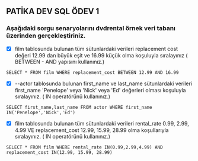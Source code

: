 ## PATİKA DEV SQL ÖDEV 1
### Aşağıdaki sorgu senaryolarını dvdrental örnek veri tabanı üzerinden gerçekleştiriniz.

- [x] film tablosunda bulunan tüm sütunlardaki verileri replacement cost değeri 12.99 dan büyük eşit ve 16.99 küçük olma koşuluyla sıralayınız ( BETWEEN - AND yapısını kullanınız.)

`SELECT * FROM film WHERE replacement_cost BETWEEN 12.99 AND 16.99`



- [x] --actor tablosunda bulunan first_name ve last_name sütunlardaki verileri first_name 'Penelope' veya 'Nick' veya 'Ed' değerleri olması koşuluyla sıralayınız. ( IN operatörünü kullanınız.)

`SELECT first_name,last_name FROM actor WHERE first_name IN('Penelope','Nick','Ed')`


- [x] film tablosunda bulunan tüm sütunlardaki verileri rental_rate 0.99, 2.99, 4.99 VE replacement_cost 12.99, 15.99, 28.99 olma koşullarıyla sıralayınız. ( IN operatörünü kullanınız.)

`SELECT * FROM film WHERE rental_rate IN(0.99,2.99,4.99) AND replacement_cost IN(12.99, 15.99, 28.99)`

